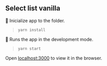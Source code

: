 ## Select list vanilla

🎁 Inicialize app to the folder.<br />
> `yarn install`


🏃 Runs the app in the development mode.<br />
> `yarn start`

Open [localhost:3000](http://localhost:1234) to view it in the browser.
